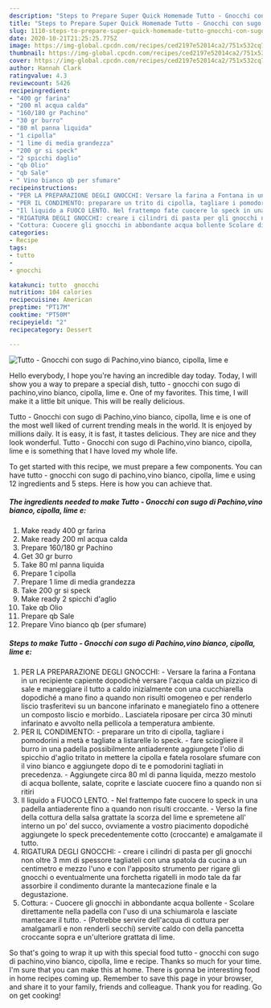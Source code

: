 ```yaml
---
description: "Steps to Prepare Super Quick Homemade Tutto - Gnocchi con sugo di Pachino,vino bianco, cipolla, lime e"
title: "Steps to Prepare Super Quick Homemade Tutto - Gnocchi con sugo di Pachino,vino bianco, cipolla, lime e"
slug: 1110-steps-to-prepare-super-quick-homemade-tutto-gnocchi-con-sugo-di-pachino-vino-bianco-cipolla-lime-e
date: 2020-10-21T21:25:25.775Z
image: https://img-global.cpcdn.com/recipes/ced2197e52014ca2/751x532cq70/tutto-gnocchi-con-sugo-di-pachinovino-bianco-cipolla-lime-e-recipe-main-photo.jpg
thumbnail: https://img-global.cpcdn.com/recipes/ced2197e52014ca2/751x532cq70/tutto-gnocchi-con-sugo-di-pachinovino-bianco-cipolla-lime-e-recipe-main-photo.jpg
cover: https://img-global.cpcdn.com/recipes/ced2197e52014ca2/751x532cq70/tutto-gnocchi-con-sugo-di-pachinovino-bianco-cipolla-lime-e-recipe-main-photo.jpg
author: Hannah Clark
ratingvalue: 4.3
reviewcount: 5426
recipeingredient:
- "400 gr farina"
- "200 ml acqua calda"
- "160/180 gr Pachino"
- "30 gr burro"
- "80 ml panna liquida"
- "1 cipolla"
- "1 lime di media grandezza"
- "200 gr si speck"
- "2 spicchi daglio"
- "qb Olio"
- "qb Sale"
- " Vino bianco qb per sfumare"
recipeinstructions:
- "PER LA PREPARAZIONE DEGLI GNOCCHI: Versare la farina a Fontana in un recipiente capiente dopodiché versare l&#39;acqua calda un pizzico di sale e maneggiare il tutto a caldo inizialmente con una cucchiarella dopodiché a mano fino a quando non risulti omogeneo e per renderlo liscio trasferitevi su un bancone infarinato e manegiatelo fino a ottenere un composto liscio e morbido.. Lasciatela riposare per circa 30 minuti infarinato e avvolto nella pellicola a temperatura ambiente."
- "PER IL CONDIMENTO: preparare un trito di cipolla, tagliare i pomodorini a metà e tagliate a listarelle lo speck. fare sciogliere il burro in una padella possibilmente antiaderente aggiungete l&#39;olio di spicchio d&#39;aglio tritato in mettere la cipolla e fatela rosolare sfumare con il vino bianco e aggiungete dopo di te e pomodorini tagliati in precedenza. Aggiungete circa 80 ml di panna liquida, mezzo mestolo di acqua bollente, salate, coprite e lasciate cuocere fino a quando non si ritiri"
- "Il liquido a FUOCO LENTO. Nel frattempo fate cuocere lo speck in una padella antiaderente fino a quando non risulti croccante. Verso la fine della cottura della salsa grattate la scorza del lime e spremetene all&#39; interno un po&#39; del succo, ovviamente a vostro piacimento dopodiché aggiungete lo speck precedentemente cotto (croccante) e amalgamate il tutto."
- "RIGATURA DEGLI GNOCCHI: creare i cilindri di pasta per gli gnocchi non oltre 3 mm di spessore tagliateli con una spatola da cucina a un centimetro e mezzo l&#39;uno e con l&#39;apposito strumento per rigare gli gnocchi o eventualmente una forchetta rigatelli in modo tale da far assorbire il condimento durante la mantecazione finale e la degustazione."
- "Cottura: Cuocere gli gnocchi in abbondante acqua bollente Scolare direttamente nella padella con l&#39;uso di una schiumarola e lasciate mantecare il tutto. (Potrebbe servire dell&#39;acqua di cottura per amalgamarli e non renderli secchi) servite caldo con della pancetta croccante sopra e un&#39;ulteriore grattata di lime."
categories:
- Recipe
tags:
- tutto
- 
- gnocchi

katakunci: tutto  gnocchi 
nutrition: 104 calories
recipecuisine: American
preptime: "PT17M"
cooktime: "PT50M"
recipeyield: "2"
recipecategory: Dessert

---
```



![Tutto - Gnocchi con sugo di Pachino,vino bianco, cipolla, lime e](https://img-global.cpcdn.com/recipes/ced2197e52014ca2/751x532cq70/tutto-gnocchi-con-sugo-di-pachinovino-bianco-cipolla-lime-e-recipe-main-photo.jpg)

Hello everybody, I hope you're having an incredible day today. Today, I will show you a way to prepare a special dish, tutto - gnocchi con sugo di pachino,vino bianco, cipolla, lime e. One of my favorites. This time, I will make it a little bit unique. This will be really delicious.



Tutto - Gnocchi con sugo di Pachino,vino bianco, cipolla, lime e is one of the most well liked of current trending meals in the world. It is enjoyed by millions daily. It is easy, it is fast, it tastes delicious. They are nice and they look wonderful. Tutto - Gnocchi con sugo di Pachino,vino bianco, cipolla, lime e is something that I have loved my whole life.


To get started with this recipe, we must prepare a few components. You can have tutto - gnocchi con sugo di pachino,vino bianco, cipolla, lime e using 12 ingredients and 5 steps. Here is how you can achieve that.

<!--inarticleads1-->

##### The ingredients needed to make Tutto - Gnocchi con sugo di Pachino,vino bianco, cipolla, lime e:

1. Make ready 400 gr farina
1. Make ready 200 ml acqua calda
1. Prepare 160/180 gr Pachino
1. Get 30 gr burro
1. Take 80 ml panna liquida
1. Prepare 1 cipolla
1. Prepare 1 lime di media grandezza
1. Take 200 gr si speck
1. Make ready 2 spicchi d&#39;aglio
1. Take qb Olio
1. Prepare qb Sale
1. Prepare  Vino bianco qb (per sfumare)




<!--inarticleads2-->

##### Steps to make Tutto - Gnocchi con sugo di Pachino,vino bianco, cipolla, lime e:

1. PER LA PREPARAZIONE DEGLI GNOCCHI: - Versare la farina a Fontana in un recipiente capiente dopodiché versare l&#39;acqua calda un pizzico di sale e maneggiare il tutto a caldo inizialmente con una cucchiarella dopodiché a mano fino a quando non risulti omogeneo e per renderlo liscio trasferitevi su un bancone infarinato e manegiatelo fino a ottenere un composto liscio e morbido.. Lasciatela riposare per circa 30 minuti infarinato e avvolto nella pellicola a temperatura ambiente.
1. PER IL CONDIMENTO: - preparare un trito di cipolla, tagliare i pomodorini a metà e tagliate a listarelle lo speck. - fare sciogliere il burro in una padella possibilmente antiaderente aggiungete l&#39;olio di spicchio d&#39;aglio tritato in mettere la cipolla e fatela rosolare sfumare con il vino bianco e aggiungete dopo di te e pomodorini tagliati in precedenza. - Aggiungete circa 80 ml di panna liquida, mezzo mestolo di acqua bollente, salate, coprite e lasciate cuocere fino a quando non si ritiri
1. Il liquido a FUOCO LENTO. - Nel frattempo fate cuocere lo speck in una padella antiaderente fino a quando non risulti croccante. - Verso la fine della cottura della salsa grattate la scorza del lime e spremetene all&#39; interno un po&#39; del succo, ovviamente a vostro piacimento dopodiché aggiungete lo speck precedentemente cotto (croccante) e amalgamate il tutto.
1. RIGATURA DEGLI GNOCCHI: - creare i cilindri di pasta per gli gnocchi non oltre 3 mm di spessore tagliateli con una spatola da cucina a un centimetro e mezzo l&#39;uno e con l&#39;apposito strumento per rigare gli gnocchi o eventualmente una forchetta rigatelli in modo tale da far assorbire il condimento durante la mantecazione finale e la degustazione.
1. Cottura: - Cuocere gli gnocchi in abbondante acqua bollente - Scolare direttamente nella padella con l&#39;uso di una schiumarola e lasciate mantecare il tutto. - (Potrebbe servire dell&#39;acqua di cottura per amalgamarli e non renderli secchi) servite caldo con della pancetta croccante sopra e un&#39;ulteriore grattata di lime.




So that's going to wrap it up with this special food tutto - gnocchi con sugo di pachino,vino bianco, cipolla, lime e recipe. Thanks so much for your time. I'm sure that you can make this at home. There is gonna be interesting food in home recipes coming up. Remember to save this page in your browser, and share it to your family, friends and colleague. Thank you for reading. Go on get cooking!

